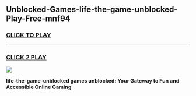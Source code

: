 
## Unblocked-Games-life-the-game-unblocked-Play-Free-mnf94
<h3>
<a href="https://premium76.site?title=life-the-game-unblocked&ref=21A">CLICK TO PLAY</a></h3>
<hr>

<h3>
<a href="https://premium76.site?title=life-the-game-unblocked&ref=21A">CLICK 2 PLAY</a>
  
</h3>

<a href="https://premium76.site?title=life-the-game-unblocked&ref=21A"><img src="https://clearcache.store/games.png"></a>


**life-the-game-unblocked games unblocked: Your Gateway to Fun and Accessible Online Gaming**
